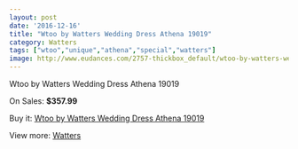 ```yaml
---
layout: post
date: '2016-12-16'
title: "Wtoo by Watters Wedding Dress Athena 19019"
category: Watters
tags: ["wtoo","unique","athena","special","watters"]
image: http://www.eudances.com/2757-thickbox_default/wtoo-by-watters-wedding-dress-athena-19019.jpg
---
```

Wtoo by Watters Wedding Dress Athena 19019

On Sales: **$357.99**
<a href="https://www.eudances.com/en/watters/935-wtoo-by-watters-wedding-dress-athena-19019.html"><amp-img layout="responsive" width="600" height="600" src="//www.eudances.com/2757-thickbox_default/wtoo-by-watters-wedding-dress-athena-19019.jpg" alt="Wtoo by Watters Wedding Dress Athena 19019 0" /></a>
<a href="https://www.eudances.com/en/watters/935-wtoo-by-watters-wedding-dress-athena-19019.html"><amp-img layout="responsive" width="600" height="600" src="//www.eudances.com/2758-thickbox_default/wtoo-by-watters-wedding-dress-athena-19019.jpg" alt="Wtoo by Watters Wedding Dress Athena 19019 1" /></a>

Buy it: [Wtoo by Watters Wedding Dress Athena 19019](https://www.eudances.com/en/watters/935-wtoo-by-watters-wedding-dress-athena-19019.html "Wtoo by Watters Wedding Dress Athena 19019")

View more: [Watters](https://www.eudances.com/en/12-watters "Watters")